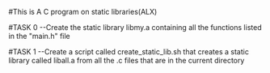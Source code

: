 #This is A C program on static libraries(ALX)

#TASK 0
--Create the static library libmy.a containing all the functions
listed in the "main.h" file

#TASK 1
--Create a script called create_static_lib.sh that creates a static 
library called liball.a from all the .c files that 
are in the current directory
